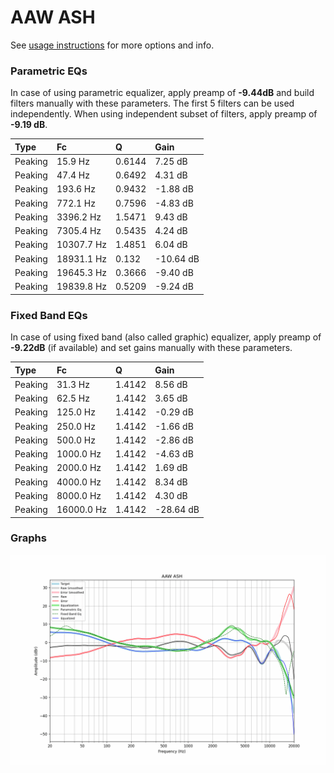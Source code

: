 # AAW ASH
See [usage instructions](https://github.com/jaakkopasanen/AutoEq#usage) for more options and info.

### Parametric EQs
In case of using parametric equalizer, apply preamp of **-9.44dB** and build filters manually
with these parameters. The first 5 filters can be used independently.
When using independent subset of filters, apply preamp of **-9.19 dB**.

| Type    | Fc         |      Q | Gain      |
|:--------|:-----------|:-------|:----------|
| Peaking | 15.9 Hz    | 0.6144 | 7.25 dB   |
| Peaking | 47.4 Hz    | 0.6492 | 4.31 dB   |
| Peaking | 193.6 Hz   | 0.9432 | -1.88 dB  |
| Peaking | 772.1 Hz   | 0.7596 | -4.83 dB  |
| Peaking | 3396.2 Hz  | 1.5471 | 9.43 dB   |
| Peaking | 7305.4 Hz  | 0.5435 | 4.24 dB   |
| Peaking | 10307.7 Hz | 1.4851 | 6.04 dB   |
| Peaking | 18931.1 Hz | 0.132  | -10.64 dB |
| Peaking | 19645.3 Hz | 0.3666 | -9.40 dB  |
| Peaking | 19839.8 Hz | 0.5209 | -9.24 dB  |

### Fixed Band EQs
In case of using fixed band (also called graphic) equalizer, apply preamp of **-9.22dB**
(if available) and set gains manually with these parameters.

| Type    | Fc         |      Q | Gain      |
|:--------|:-----------|:-------|:----------|
| Peaking | 31.3 Hz    | 1.4142 | 8.56 dB   |
| Peaking | 62.5 Hz    | 1.4142 | 3.65 dB   |
| Peaking | 125.0 Hz   | 1.4142 | -0.29 dB  |
| Peaking | 250.0 Hz   | 1.4142 | -1.66 dB  |
| Peaking | 500.0 Hz   | 1.4142 | -2.86 dB  |
| Peaking | 1000.0 Hz  | 1.4142 | -4.63 dB  |
| Peaking | 2000.0 Hz  | 1.4142 | 1.69 dB   |
| Peaking | 4000.0 Hz  | 1.4142 | 8.34 dB   |
| Peaking | 8000.0 Hz  | 1.4142 | 4.30 dB   |
| Peaking | 16000.0 Hz | 1.4142 | -28.64 dB |

### Graphs
![](./AAW%20ASH.png)